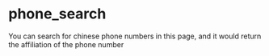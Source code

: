 # phone_search

You can search for chinese phone numbers in this page, and it would return the affiliation of the phone number